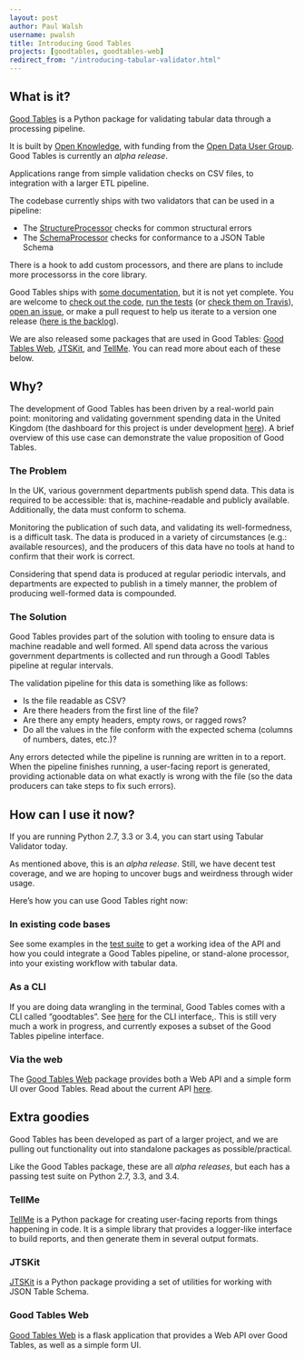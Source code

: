 ```yaml
---
layout: post
author: Paul Walsh
username: pwalsh
title: Introducing Good Tables
projects: [goodtables, goodtables-web]
redirect_from: "/introducing-tabular-validator.html"
---
```


## What is it?

[Good Tables](https://github.com/okfn/goodtables) is a Python package for validating tabular data through a processing pipeline.

It is built by [Open Knowledge](https://okfn.org), with funding from the [Open Data User Group](https://www.gov.uk/government/groups/open-data-user-group). Good Tables is currently an *alpha release*.

Applications range from simple validation checks on CSV files, to integration with a larger ETL pipeline.

The codebase currently ships with two validators that can be used in a pipeline:

* The [StructureProcessor](https://github.com/okfn/goodtables/blob/master/goodtables/processors/structure.py) checks for common structural errors
* The [SchemaProcessor](https://github.com/okfn/tabular-validator/blob/master/goodtables/processors/schema.py) checks for conformance to a JSON Table Schema

There is a hook to add custom processors, and there are plans to include more processorss in the core library.

Good Tables ships with [some documentation](http://goodtables.readthedocs.org/en/latest/), but it is not yet complete. You are welcome to [check out the code](https://github.com/okfn/goodtables), [run the tests](https://github.com/okfn/goodtables/blob/master/test.sh) (or [check them on Travis](https://travis-ci.org/okfn/goodtables)), [open an issue](https://github.com/okfn/goodtables/issues), or make a pull request to help us iterate to a version one release ([here is the backlog](https://github.com/okfn/goodtables/milestones/Backlog)).

We are also released some packages that are used in Good Tables: [Good Tables Web](https://github.com/okfn/goodtables-web), [JTSKit](https://github.com/okfn/jtskit-py), and [TellMe](https://github.com/okfn/tellme). You can read more about each of these below.

## Why?

The development of Good Tables has been driven by a real-world pain point: monitoring and validating government spending data in the United Kingdom (the dashboard for this project is under development [here](https://github.com/okfn/spend-publishing-dashboard)). A brief overview of this use case can demonstrate the value proposition of Good Tables.

### The Problem

In the UK, various government departments publish spend data. This data is required to be accessible: that is, machine-readable and publicly available. Additionally, the data must conform to schema.

Monitoring the publication of such data, and validating its well-formedness, is a difficult task. The data is produced in a variety of circumstances (e.g.: available resources), and the producers of this data have no tools at hand to confirm that their work is correct.

Considering that spend data is produced at regular periodic intervals, and departments are expected to publish in a timely manner, the problem of producing well-formed data is compounded.

### The Solution

Good Tables provides part of the solution with tooling to ensure data is machine readable and well formed. All spend data across the various government departments is collected and run through a Goodl Tables pipeline at regular intervals.

The validation pipeline for this data is something like as follows:

* Is the file readable as CSV?
* Are there headers from the first line of the file?
* Are there any empty headers, empty rows, or ragged rows?
* Do all the values in the file conform with the expected schema (columns of numbers, dates, etc.)?

Any errors detected while the pipeline is running are written in to a report. When the pipeline finishes running, a user-facing report is generated, providing actionable data on what exactly is wrong with the file (so the data producers can take steps to fix such errors).

## How can I use it now?

If you are running Python 2.7, 3.3 or 3.4, you can start using Tabular Validator today.

As mentioned above, this is an *alpha release*. Still, we have decent test coverage, and we are hoping to uncover bugs and weirdness through wider usage.

Here’s how you can use Good Tables right now:

### In existing code bases
See some examples in the [test suite](https://github.com/okfn/goodtables/tree/master/tests) to get a working idea of the API and how you could integrate a Good Tables pipeline, or stand-alone processor, into your existing workflow with tabular data.

### As a CLI
If you are doing data wrangling in the terminal, Good Tables comes with a CLI called “goodtables”. See [here](https://github.com/okfn/goodtables/blob/master/goodtables/cli/main.py) for the CLI interface,. This is still very much a work in progress, and currently exposes a subset of the Good Tables pipeline interface.

### Via the web
The [Good Tables Web](https://github.com/okfn/goodtables-web) package provides both a Web API and a simple form UI over Good Tables. Read about the current API [here](https://github.com/okfn/goodtables-web/blob/master/README.md).

## Extra goodies

Good Tables has been developed as part of a larger project, and we are pulling out functionality out into standalone packages as possible/practical.

Like the Good Tables package, these are all *alpha releases*, but each has a passing test suite on Python 2.7, 3.3, and 3.4.

### TellMe

[TellMe](https://github.com/okfn/tellme) is a Python package for creating user-facing reports from things happening in code. It is a simple library that provides a logger-like interface to build reports, and then generate them in several output formats.

### JTSKit

[JTSKit](https://github.com/okfn/jtskit-py) is a Python package providing a set of utilities for working with JSON Table Schema.

### Good Tables Web

[Good Tables Web](https://github.com/okfn/goodtables-web) is a flask application that provides a Web API over Good Tables, as well as a simple form UI.
